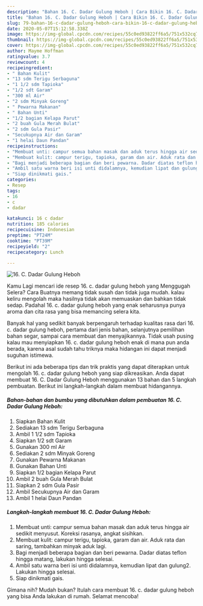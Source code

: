 ```yaml
---
description: "Bahan 16. C. Dadar Gulung Heboh | Cara Bikin 16. C. Dadar Gulung Heboh Yang Bisa Manjain Lidah"
title: "Bahan 16. C. Dadar Gulung Heboh | Cara Bikin 16. C. Dadar Gulung Heboh Yang Bisa Manjain Lidah"
slug: 79-bahan-16-c-dadar-gulung-heboh-cara-bikin-16-c-dadar-gulung-heboh-yang-bisa-manjain-lidah
date: 2020-05-07T15:12:58.338Z
image: https://img-global.cpcdn.com/recipes/55c0ed93822ff6a5/751x532cq70/16-c-dadar-gulung-heboh-foto-resep-utama.jpg
thumbnail: https://img-global.cpcdn.com/recipes/55c0ed93822ff6a5/751x532cq70/16-c-dadar-gulung-heboh-foto-resep-utama.jpg
cover: https://img-global.cpcdn.com/recipes/55c0ed93822ff6a5/751x532cq70/16-c-dadar-gulung-heboh-foto-resep-utama.jpg
author: Mayme Hoffman
ratingvalue: 3.7
reviewcount: 4
recipeingredient:
- " Bahan Kulit"
- "13 sdm Terigu Serbaguna"
- "1 1/2 sdm Tapioka"
- "1/2 sdt Garam"
- "300 ml Air"
- "2 sdm Minyak Goreng"
- " Pewarna Makanan"
- " Bahan Unti"
- "1/2 bagian Kelapa Parut"
- "2 buah Gula Merah Bulat"
- "2 sdm Gula Pasir"
- "Secukupnya Air dan Garam"
- "1 helai Daun Pandan"
recipeinstructions:
- "Membuat unti: campur semua bahan masak dan aduk terus hingga air sedikit menyusut. Koreksi rasanya, angkat sisihkan."
- "Membuat kulit: campur terigu, tapioka, garam dan air. Aduk rata dan saring, tambahkan minyak aduk lagi."
- "Bagi menjadi beberapa bagian dan beri pewarna. Dadar diatas teflon hingga matang, lakukan hingga selesai."
- "Ambil satu warna beri isi unti didalamnya, kemudian lipat dan gulung2. Lakukan hingga selesai."
- "Siap dinikmati gais."
categories:
- Resep
tags:
- 16
- c
- dadar

katakunci: 16 c dadar 
nutrition: 185 calories
recipecuisine: Indonesian
preptime: "PT24M"
cooktime: "PT39M"
recipeyield: "2"
recipecategory: Lunch

---
```



![16. C. Dadar Gulung Heboh](https://img-global.cpcdn.com/recipes/55c0ed93822ff6a5/751x532cq70/16-c-dadar-gulung-heboh-foto-resep-utama.jpg)

Kamu Lagi mencari ide resep 16. c. dadar gulung heboh yang Menggugah Selera? Cara Buatnya memang tidak susah dan tidak juga mudah. kalau keliru mengolah maka hasilnya tidak akan memuaskan dan bahkan tidak sedap. Padahal 16. c. dadar gulung heboh yang enak seharusnya punya aroma dan cita rasa yang bisa memancing selera kita.

Banyak hal yang sedikit banyak berpengaruh terhadap kualitas rasa dari 16. c. dadar gulung heboh, pertama dari jenis bahan, selanjutnya pemilihan bahan segar, sampai cara membuat dan menyajikannya. Tidak usah pusing kalau mau menyiapkan 16. c. dadar gulung heboh enak di mana pun anda berada, karena asal sudah tahu triknya maka hidangan ini dapat menjadi suguhan istimewa.




Berikut ini ada beberapa tips dan trik praktis yang dapat diterapkan untuk mengolah 16. c. dadar gulung heboh yang siap dikreasikan. Anda dapat membuat 16. C. Dadar Gulung Heboh menggunakan 13 bahan dan 5 langkah pembuatan. Berikut ini langkah-langkah dalam membuat hidangannya.

<!--inarticleads1-->

##### Bahan-bahan dan bumbu yang dibutuhkan dalam pembuatan 16. C. Dadar Gulung Heboh:

1. Siapkan  Bahan Kulit
1. Sediakan 13 sdm Terigu Serbaguna
1. Ambil 1 1/2 sdm Tapioka
1. Siapkan 1/2 sdt Garam
1. Gunakan 300 ml Air
1. Sediakan 2 sdm Minyak Goreng
1. Gunakan  Pewarna Makanan
1. Gunakan  Bahan Unti
1. Siapkan 1/2 bagian Kelapa Parut
1. Ambil 2 buah Gula Merah Bulat
1. Siapkan 2 sdm Gula Pasir
1. Ambil Secukupnya Air dan Garam
1. Ambil 1 helai Daun Pandan




<!--inarticleads2-->

##### Langkah-langkah membuat 16. C. Dadar Gulung Heboh:

1. Membuat unti: campur semua bahan masak dan aduk terus hingga air sedikit menyusut. Koreksi rasanya, angkat sisihkan.
1. Membuat kulit: campur terigu, tapioka, garam dan air. Aduk rata dan saring, tambahkan minyak aduk lagi.
1. Bagi menjadi beberapa bagian dan beri pewarna. Dadar diatas teflon hingga matang, lakukan hingga selesai.
1. Ambil satu warna beri isi unti didalamnya, kemudian lipat dan gulung2. Lakukan hingga selesai.
1. Siap dinikmati gais.




Gimana nih? Mudah bukan? Itulah cara membuat 16. c. dadar gulung heboh yang bisa Anda lakukan di rumah. Selamat mencoba!
